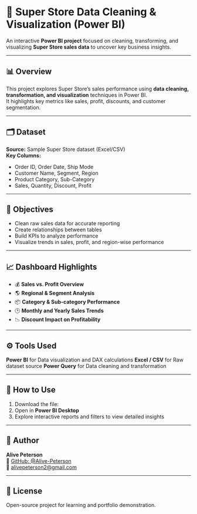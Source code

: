 # 🧹 Super Store Data Cleaning & Visualization (Power BI)

An interactive **Power BI project** focused on cleaning, transforming, and visualizing **Super Store sales data** to uncover key business insights.

---

## 📊 Overview

This project explores Super Store’s sales performance using **data cleaning, transformation, and visualization** techniques in Power BI.  
It highlights key metrics like sales, profit, discounts, and customer segmentation.

---

## 🗂️ Dataset

**Source:** Sample Super Store dataset (Excel/CSV)  
**Key Columns:**
- Order ID, Order Date, Ship Mode  
- Customer Name, Segment, Region  
- Product Category, Sub-Category  
- Sales, Quantity, Discount, Profit  

---

## 🧠 Objectives

- Clean raw sales data for accurate reporting  
- Create relationships between tables  
- Build KPIs to analyze performance  
- Visualize trends in sales, profit, and region-wise performance  

---

## 📈 Dashboard Highlights

- 💰 **Sales vs. Profit Overview**  
- 🌎 **Regional & Segment Analysis**  
- 📦 **Category & Sub-category Performance**  
- 🕒 **Monthly and Yearly Sales Trends**  
- 📉 **Discount Impact on Profitability**

---

## ⚙️ Tools Used

**Power BI** for Data visualization and DAX calculations 
**Excel / CSV** for Raw dataset source 
**Power Query** for Data cleaning and transformation 

---

## 🚀 How to Use

1. Download the file:
2. Open in **Power BI Desktop**
3. Explore interactive reports and filters to view detailed insights

---

## 👤 Author

**Alive Peterson**  
🔗 [GitHub: @Alive-Peterson](https://github.com/Alive-Peterson)  
📧 alivepeterson2@gmail.com  

---

## 🪪 License

Open-source project for learning and portfolio demonstration.
